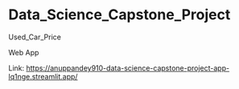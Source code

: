 # Data_Science_Capstone_Project
Used_Car_Price

Web App

Link: https://anuppandey910-data-science-capstone-project-app-lq1nge.streamlit.app/
